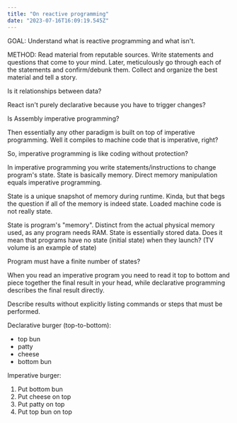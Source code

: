 ```yaml
---
title: "On reactive programming"
date: "2023-07-16T16:09:19.545Z"
---
```


GOAL:
Understand what is reactive programming and what isn't.

METHOD:
Read material from reputable sources.
Write statements and questions that come to your mind.
Later, meticulously go through each of the statements and confirm/debunk them.
Collect and organize the best material and tell a story.

Is it relationships between data?

React isn't purely declarative because you have to trigger changes?

Is Assembly imperative programming?

Then essentially any other paradigm is built on top of imperative programming.
Well it compiles to machine code that is imperative, right?

So, imperative programming is like coding without protection?

In imperative programming you write statements/instructions to change program's state.
State is basically memory. Direct memory manipulation equals imperative programming.

State is a unique snapshot of memory during runtime. Kinda, but that begs the question if all of the memory is indeed state. Loaded machine code is not really state.

State is program's "memory". Distinct from the actual physical memory used, as any program needs RAM. State is essentially stored data. Does it mean that programs have no state (initial state) when they launch? (TV volume is an example of state)

Program must have a finite number of states?

When you read an imperative program you need to read it top to bottom and piece together the final result in your head, while declarative programming describes the final result directly.

Describe results without explicitly listing commands or steps that must be performed.

Declarative burger (top-to-bottom):

- top bun
- patty
- cheese
- bottom bun

Imperative burger:

1. Put bottom bun
2. Put cheese on top
3. Put patty on top
4. Put top bun on top

